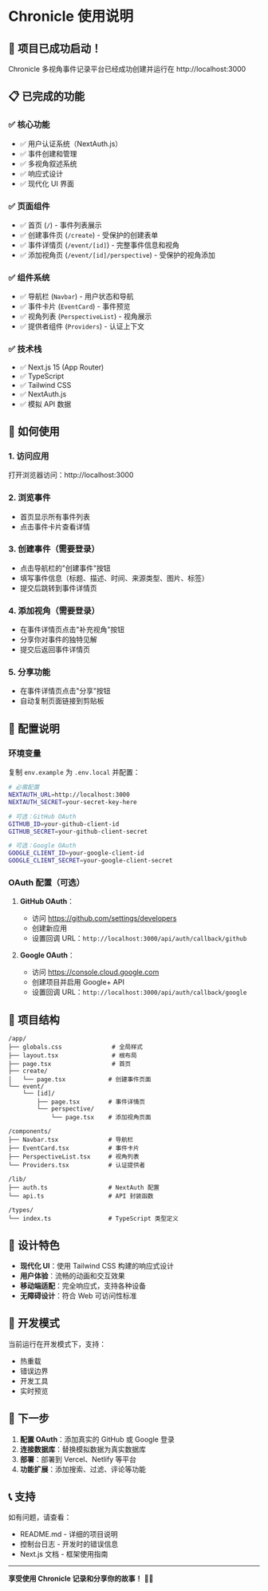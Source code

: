 # Chronicle 使用说明

## 🎉 项目已成功启动！

Chronicle 多视角事件记录平台已经成功创建并运行在 http://localhost:3000

## 📋 已完成的功能

### ✅ 核心功能
- ✅ 用户认证系统（NextAuth.js）
- ✅ 事件创建和管理
- ✅ 多视角叙述系统
- ✅ 响应式设计
- ✅ 现代化 UI 界面

### ✅ 页面组件
- ✅ 首页 (`/`) - 事件列表展示
- ✅ 创建事件页 (`/create`) - 受保护的创建表单
- ✅ 事件详情页 (`/event/[id]`) - 完整事件信息和视角
- ✅ 添加视角页 (`/event/[id]/perspective`) - 受保护的视角添加

### ✅ 组件系统
- ✅ 导航栏 (`Navbar`) - 用户状态和导航
- ✅ 事件卡片 (`EventCard`) - 事件预览
- ✅ 视角列表 (`PerspectiveList`) - 视角展示
- ✅ 提供者组件 (`Providers`) - 认证上下文

### ✅ 技术栈
- ✅ Next.js 15 (App Router)
- ✅ TypeScript
- ✅ Tailwind CSS
- ✅ NextAuth.js
- ✅ 模拟 API 数据

## 🚀 如何使用

### 1. 访问应用
打开浏览器访问：http://localhost:3000

### 2. 浏览事件
- 首页显示所有事件列表
- 点击事件卡片查看详情

### 3. 创建事件（需要登录）
- 点击导航栏的"创建事件"按钮
- 填写事件信息（标题、描述、时间、来源类型、图片、标签）
- 提交后跳转到事件详情页

### 4. 添加视角（需要登录）
- 在事件详情页点击"补充视角"按钮
- 分享你对事件的独特见解
- 提交后返回事件详情页

### 5. 分享功能
- 在事件详情页点击"分享"按钮
- 自动复制页面链接到剪贴板

## 🔧 配置说明

### 环境变量
复制 `env.example` 为 `.env.local` 并配置：

```bash
# 必需配置
NEXTAUTH_URL=http://localhost:3000
NEXTAUTH_SECRET=your-secret-key-here

# 可选：GitHub OAuth
GITHUB_ID=your-github-client-id
GITHUB_SECRET=your-github-client-secret

# 可选：Google OAuth
GOOGLE_CLIENT_ID=your-google-client-id
GOOGLE_CLIENT_SECRET=your-google-client-secret
```

### OAuth 配置（可选）
1. **GitHub OAuth**：
   - 访问 https://github.com/settings/developers
   - 创建新应用
   - 设置回调 URL：`http://localhost:3000/api/auth/callback/github`

2. **Google OAuth**：
   - 访问 https://console.cloud.google.com
   - 创建项目并启用 Google+ API
   - 设置回调 URL：`http://localhost:3000/api/auth/callback/google`

## 📁 项目结构

```
/app/
├── globals.css              # 全局样式
├── layout.tsx               # 根布局
├── page.tsx                 # 首页
├── create/
│   └── page.tsx            # 创建事件页面
└── event/
    └── [id]/
        ├── page.tsx        # 事件详情页
        └── perspective/
            └── page.tsx    # 添加视角页面

/components/
├── Navbar.tsx              # 导航栏
├── EventCard.tsx           # 事件卡片
├── PerspectiveList.tsx     # 视角列表
└── Providers.tsx           # 认证提供者

/lib/
├── auth.ts                 # NextAuth 配置
└── api.ts                  # API 封装函数

/types/
└── index.ts                # TypeScript 类型定义
```

## 🎨 设计特色

- **现代化 UI**：使用 Tailwind CSS 构建的响应式设计
- **用户体验**：流畅的动画和交互效果
- **移动端适配**：完全响应式，支持各种设备
- **无障碍设计**：符合 Web 可访问性标准

## 🔄 开发模式

当前运行在开发模式下，支持：
- 热重载
- 错误边界
- 开发工具
- 实时预览

## 🚀 下一步

1. **配置 OAuth**：添加真实的 GitHub 或 Google 登录
2. **连接数据库**：替换模拟数据为真实数据库
3. **部署**：部署到 Vercel、Netlify 等平台
4. **功能扩展**：添加搜索、过滤、评论等功能

## 📞 支持

如有问题，请查看：
- README.md - 详细的项目说明
- 控制台日志 - 开发时的错误信息
- Next.js 文档 - 框架使用指南

---

**享受使用 Chronicle 记录和分享你的故事！** 📖✨
